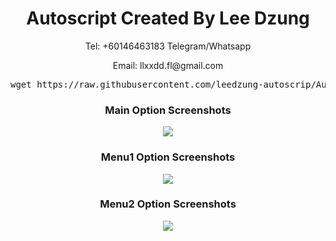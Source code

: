    
<h1 align="center">Autoscript Created By Lee Dzung</h1> 
<p align="center">Tel: +60146463183 Telegram/Whatsapp</p>
<p align="center">Email: llxxdd.fl@gmail.com</p>
<pre><copy>wget https://raw.githubusercontent.com/leedzung-autoscrip/Autoscript/master/allinone.sh && chmod +x allinone.sh && ./allinone.sh && rm -f allinone.sh && history -c
</copy></pre>
  <p align="center"></p>
<h3 align="center">Main Option Screenshots</h3>
<p align="center">
  <img src="https://raw.githubusercontent.com/leedzung-autoscrip/Autoscript/master/Pictures/main.jpg">
   </p>
<h3 align="center">Menu1 Option Screenshots</h3>
<p align="center">
  <img src="https://raw.githubusercontent.com/leedzung-autoscrip/Autoscript/master/Pictures/menu1.jpg">
   </p>
   <h3 align="center">Menu2 Option Screenshots</h3>
<p align="center">
  <img src="https://raw.githubuserconleedzung-autoscrip/Autoscript/master/Pictures/menu2.jpg">
   </p>
<pre><copy class='no-highlight'>
<!-- Đặt code đã mã hóa ở đây
</copy></pre>
